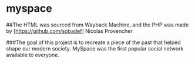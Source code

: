 # myspace

##The HTML was sourced from Wayback Machine, and the PHP was made by [https://github.com/sobadef] Nicolas Provencher

###The goal of this project is to recreate a piece of the past that helped shape our modern society. MySpace was the first popular social network available to everyone.

